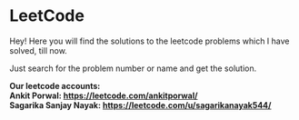 # LeetCode
Hey! Here you will find the solutions to the leetcode problems which I have solved, till now.

Just search for the problem number or name and get the solution.

**Our leetcode accounts: 
<br>
Ankit Porwal: https://leetcode.com/ankitporwal/
<br>
Sagarika Sanjay Nayak: https://leetcode.com/u/sagarikanayak544/**


